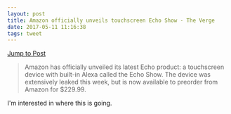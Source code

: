 ```yaml
---
layout: post
title: Amazon officially unveils touchscreen Echo Show - The Verge
date: 2017-05-11 11:16:38
tags: tweet
---
```

[Jump to Post](https://www.theverge.com/circuitbreaker/2017/5/9/15590978/amazon-echo-show-touchscreen-price-release-date)

>Amazon has officially unveiled its latest Echo product: a touchscreen device with built-in Alexa called the Echo Show. The device was extensively leaked this week, but is now available to preorder from Amazon for $229.99.

I'm interested in where this is going. 

